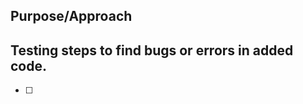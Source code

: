 ## Purpose/Approach
<!-- Describe the problem or feature. How does this change address the problem? -->


## Testing steps to find bugs or errors in added code.
<!-- Add testing steps, you think could cause problems for testers -->
<!-- Make et easy for testers to test the code before reviewing the PR. -->

- [ ] 
